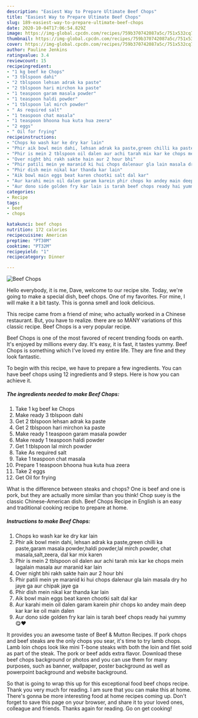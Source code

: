 ```yaml
---
description: "Easiest Way to Prepare Ultimate Beef Chops"
title: "Easiest Way to Prepare Ultimate Beef Chops"
slug: 189-easiest-way-to-prepare-ultimate-beef-chops
date: 2020-10-04T17:06:54.829Z
image: https://img-global.cpcdn.com/recipes/759b370742087a5c/751x532cq70/beef-chops-recipe-main-photo.jpg
thumbnail: https://img-global.cpcdn.com/recipes/759b370742087a5c/751x532cq70/beef-chops-recipe-main-photo.jpg
cover: https://img-global.cpcdn.com/recipes/759b370742087a5c/751x532cq70/beef-chops-recipe-main-photo.jpg
author: Pauline Jenkins
ratingvalue: 3.4
reviewcount: 15
recipeingredient:
- "1 kg beef ke Chops"
- "3 tblspoon dahi"
- "2 tblspoon lehsan adrak ka paste"
- "2 tblspoon hari mirchon ka paste"
- "1 teaspoon garam masala powder"
- "1 teaspoon haldi powder"
- "1 tblspoon lal mirch powder"
- " As required salt"
- "1 teaspoon chat masala"
- "1 teaspoon bhoona hua kuta hua zeera"
- "2 eggs"
- " Oil for frying"
recipeinstructions:
- "Chops ko wash kar ke dry kar lain"
- "Phir aik bowl mein dahi, lehsan adrak ka paste,green chilli ka paste,garam masala powder,haldi powder,lal mirch powder, chat masala,salt,zeera, dal kar mix karen"
- "Phir is mein 2 tblspoon oil dalen aur achi tarah mix kar ke chops mein lagalain masala aur maranid kar lain"
- "Over night bhi rakh sakte hain aur 2 hour bhi"
- "Phir patili mein ye maranid ki hui chops dalenaur gla lain masala dry ho jaye ga aur chipak jaye ga"
- "Phir dish mein nikal kar thanda kar lain"
- "Aik bowl main eggs beat karen chootki salt dal kar"
- "Aur karahi mein oil dalen garam karein phir chops ko andey main deep kar kar ke oil main dalen"
- "Aur dono side golden fry kar lain is tarah beef chops ready hai yummy 😋♥️"
categories:
- Recipe
tags:
- beef
- chops

katakunci: beef chops 
nutrition: 172 calories
recipecuisine: American
preptime: "PT30M"
cooktime: "PT32M"
recipeyield: "1"
recipecategory: Dinner

---
```



![Beef Chops](https://img-global.cpcdn.com/recipes/759b370742087a5c/751x532cq70/beef-chops-recipe-main-photo.jpg)

Hello everybody, it is me, Dave, welcome to our recipe site. Today, we're going to make a special dish, beef chops. One of my favorites. For mine, I will make it a bit tasty. This is gonna smell and look delicious.

This recipe came from a friend of mine; who actually worked in a Chinese restaurant. But, you have to realize. there are so MANY variations of this classic recipe. Beef Chops is a very popular recipe.

Beef Chops is one of the most favored of recent trending foods on earth. It's enjoyed by millions every day. It's easy, it is fast, it tastes yummy. Beef Chops is something which I've loved my entire life. They are fine and they look fantastic.


To begin with this recipe, we have to prepare a few ingredients. You can have beef chops using 12 ingredients and 9 steps. Here is how you can achieve it.

<!--inarticleads1-->

##### The ingredients needed to make Beef Chops:

1. Take 1 kg beef ke Chops
1. Make ready 3 tblspoon dahi
1. Get 2 tblspoon lehsan adrak ka paste
1. Get 2 tblspoon hari mirchon ka paste
1. Make ready 1 teaspoon garam masala powder
1. Make ready 1 teaspoon haldi powder
1. Get 1 tblspoon lal mirch powder
1. Take  As required salt
1. Take 1 teaspoon chat masala
1. Prepare 1 teaspoon bhoona hua kuta hua zeera
1. Take 2 eggs
1. Get  Oil for frying


What is the difference between steaks and chops? One is beef and one is pork, but they are actually more similar than you think! Chop suey is the classic Chinese-American dish. Beef Chops Recipe in English is an easy and traditional cooking recipe to prepare at home. 

<!--inarticleads2-->

##### Instructions to make Beef Chops:

1. Chops ko wash kar ke dry kar lain
1. Phir aik bowl mein dahi, lehsan adrak ka paste,green chilli ka paste,garam masala powder,haldi powder,lal mirch powder, chat masala,salt,zeera, dal kar mix karen
1. Phir is mein 2 tblspoon oil dalen aur achi tarah mix kar ke chops mein lagalain masala aur maranid kar lain
1. Over night bhi rakh sakte hain aur 2 hour bhi
1. Phir patili mein ye maranid ki hui chops dalenaur gla lain masala dry ho jaye ga aur chipak jaye ga
1. Phir dish mein nikal kar thanda kar lain
1. Aik bowl main eggs beat karen chootki salt dal kar
1. Aur karahi mein oil dalen garam karein phir chops ko andey main deep kar kar ke oil main dalen
1. Aur dono side golden fry kar lain is tarah beef chops ready hai yummy 😋♥️


It provides you an awesome taste of Beef &amp; Mutton Recipes. If pork chops and beef steaks are the only chops you sear, it&#39;s time to try lamb chops. Lamb loin chops look like mini T-bone steaks with both the loin and filet sold as part of the steak. The pork or beef adds extra flavor. Download these beef chops background or photos and you can use them for many purposes, such as banner, wallpaper, poster background as well as powerpoint background and website background. 

So that is going to wrap this up for this exceptional food beef chops recipe. Thank you very much for reading. I am sure that you can make this at home. There's gonna be more interesting food at home recipes coming up. Don't forget to save this page on your browser, and share it to your loved ones, colleague and friends. Thanks again for reading. Go on get cooking!

